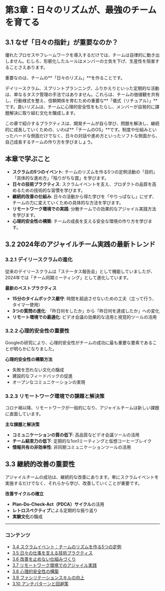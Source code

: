# 第3章：日々のリズムが、最強のチームを育てる

## 3.1 なぜ「日々の指針」が重要なのか？

優れたプロセスやフレームワークを導入するだけでは、チームは自律的に動き出しません。むしろ、形骸化したルールはメンバーの士気を下げ、生産性を阻害することさえあります。

重要なのは、チームの**「日々のリズム」**を作ることです。

デイリースクラム、スプリントプランニング、ふりかえりといった定期的な活動は、単なるタスク管理の手法ではありません。これらは、チームの価値観を共有し、行動様式を整え、信頼関係を育むための重要な**「儀式（リチュアル）」**です。良いリズムは、チームに心理的安全性をもたらし、メンバーが自発的に課題解決に取り組む文化を醸成します。

この章で紹介するプラクティスは、開発チームが自ら学び、問題を解決し、継続的に成長していくための、いわば**「チームのOS」**です。制度や仕組みといったハードな側面だけでなく、日々の対話や進め方といったソフトな側面から、自己成長するチームの作り方を学びましょう。

## 本章で学ぶこと

*   **スクラムの5つのイベント**: チームのリズムを作る5つの定例活動の「目的」「具体的な進め方」「陥りがちな罠」を学びます。
*   **日々の技術プラクティス**: スクラムイベントを支え、プロダクトの品質を高めるための技術的な習慣を学びます。
*   **継続的改善の仕組み**: 日々の活動から得た学びを「やりっぱなし」にせず、チームの力に変えていくための具体的な方法を学びます。
*   **リモートワーク環境での実践**: 分散チームでの効果的なアジャイル実践方法を学びます。
*   **心理的安全性の構築**: チームの成長を支える安全な環境の作り方を学びます。

## 3.2 2024年のアジャイルチーム実践の最新トレンド

### 3.2.1 デイリースクラムの進化

従来のデイリースクラムは「ステータス報告会」として機能していましたが、2024年では「チーム同期ミーティング」として進化しています。

**最新のベストプラクティス**
- **15分のタイムボックス厳守**: 時間を超過させないための工夫（立って行う、タイマー使用）
- **3つの質問の進化**: 「昨日何をしたか」から「昨日何を達成したか」への変化
- **リモート環境での最適化**: ビデオ会議の効果的な活用と視覚的ツールの活用

### 3.2.2 心理的安全性の重要性

Googleの研究により、心理的安全性がチームの成功に最も重要な要素であることが明らかになりました。

**心理的安全性の構築方法**
- 失敗を恐れない文化の醸成
- 建設的なフィードバックの促進
- オープンなコミュニケーションの実現

### 3.2.3 リモートワーク環境での課題と解決策

コロナ禍以降、リモートワークが一般的になり、アジャイルチームは新しい課題に直面しています。

**主な課題と解決策**
- **コミュニケーションの質の低下**: 高品質なビデオ会議ツールの活用
- **チーム結束力の低下**: 定期的な1on1ミーティングと仮想コーヒーブレイク
- **情報共有の非効率性**: 非同期コミュニケーションツールの活用

## 3.3 継続的改善の重要性

アジャイルチームの成功は、継続的な改善にあります。単にスクラムイベントを実施するだけでなく、それらから学び、改善していくことが重要です。

**改善サイクルの確立**
- **Plan-Do-Check-Act（PDCA）サイクル**の活用
- **レトロスペクティブ**による定期的な振り返り
- **実験文化**の醸成

---

### コンテンツ

*   [3.4 スクラムイベント：チームのリズムを作る5つの定例](./03_01_scrum_events.md)
*   [3.5 日々の仕事を支える技術プラクティス](./03_02_technical_practices.md)
*   [3.6 改善を止めない仕組みづくり](./03_03_kaizen_mechanism.md)
*   [3.7 リモートワーク環境でのアジャイル実践](./03_04_remote_agile_practices.md)
*   [3.8 心理的安全性の構築](./03_05_psychological_safety.md)
*   [3.9 ファシリテーションスキルの向上](./03_06_facilitation_skills.md)
*   [3.10 アンチパターンと回避策](./03_07_antipatterns.md) 
